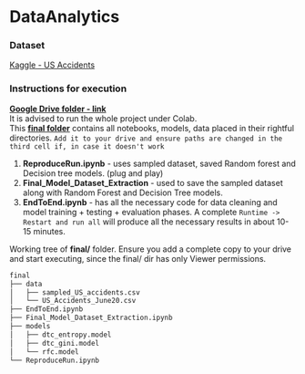 
# DataAnalytics


### Dataset
[Kaggle - US Accidents](https://www.kaggle.com/sobhanmoosavi/us-accidents)  

### Instructions for execution
[**Google Drive folder - link**](https://drive.google.com/drive/folders/1pk7Eo-0JsE5PYBjy-YqhMyJAGfZ5vIrL?usp=sharing)  
It is advised to run the whole project under Colab.  
This [**final folder**](https://drive.google.com/drive/folders/1pk7Eo-0JsE5PYBjy-YqhMyJAGfZ5vIrL?usp=sharing) contains all notebooks, models, data placed in their rightful directories. `Add it to your drive and ensure paths are changed in the third cell if, in case it doesn't work`
1. **ReproduceRun.ipynb** - uses sampled dataset, saved Random forest and Decision tree models. (plug and play)
2. **Final_Model_Dataset_Extraction** - used to save the sampled dataset along with Random Forest and Decision Tree models.
3. **EndToEnd.ipynb** - has all the necessary code for data cleaning and model training + testing + evaluation phases. A complete `Runtime -> Restart and run all` will produce all the necessary results in about 10-15 minutes. 

Working tree of **final/** folder.
Ensure you add a complete copy to your drive and start executing, since the final/ dir has only Viewer permissions.
```sh
final
├── data
│   ├── sampled_US_accidents.csv
│   └── US_Accidents_June20.csv
├── EndToEnd.ipynb
├── Final_Model_Dataset_Extraction.ipynb
├── models
│   ├── dtc_entropy.model
│   ├── dtc_gini.model
│   └── rfc.model
└── ReproduceRun.ipynb
```
